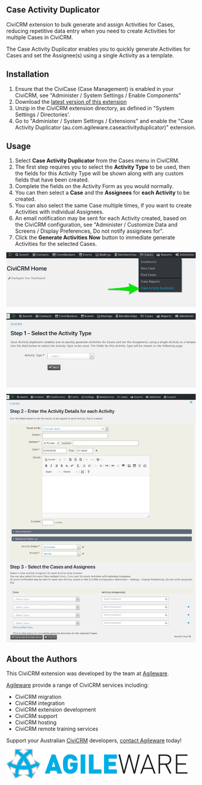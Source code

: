 Case Activity Duplicator
------

CiviCRM extension to bulk generate and assign Activities for Cases, reducing repetitive data entry when you need to create Activities for multiple Cases in CiviCRM.

The Case Activity Duplicator enables you to quickly generate Activities for Cases and set the Assignee(s) using a single Activity as a template.

Installation
------

1. Ensure that the CiviCase (Case Management) is enabled in your CiviCRM, see "Administer / System Settings / Enable Components"
1. Download the [latest version of this extension](https://github.com/agileware/au.com.agileware.caseactivityduplicator/archive/master.zip)
1. Unzip in the CiviCRM extension directory, as defined in "System Settings / Directories'.
1. Go to "Administer / System Settings / Extensions" and enable the "Case Activity Duplicator (au.com.agileware.caseactivityduplicator)" extension.

Usage
------
1. Select **Case Activity Duplicator** from the Cases menu in CiviCRM.
1. The first step requires you to select the **Activity Type** to be used, then the fields for this Activity Type will be shown along with any custom fields that have been created.
1. Complete the fields on the Activity Form as you would normally.
1. You can then select a **Case** and the **Assignees** for **each Activity** to be created.
1. You can also select the same Case multiple times, if you want to create Activities with individual Assignees.
1. An email notification may be sent for each Activity created, based on the CiviCRM configuration, see "Administer / Customize Data and Screens / Display Preferences, Do not notify assignees for".
1. Click the **Generate Activities Now** button to immediate generate Activities for the selected Cases.


![Case Activity Duplicator menu item](screenshot/screenshot-1.png) 

![Step 1 - Select Activity Type](screenshot/screenshot-2.png) 


![Step 2 - Use the Activity Form as a template and select the Cases and Assignees](screenshot/screenshot-3.png)  


About the Authors
------

This CiviCRM extension was developed by the team at [Agileware](https://agileware.com.au).

[Agileware](https://agileware.com.au) provide a range of CiviCRM services including:

  * CiviCRM migration
  * CiviCRM integration
  * CiviCRM extension development
  * CiviCRM support
  * CiviCRM hosting
  * CiviCRM remote training services

Support your Australian [CiviCRM](https://civicrm.org) developers, [contact Agileware](https://agileware.com.au/contact) today!


![Agileware](logo/agileware-logo.png)  
